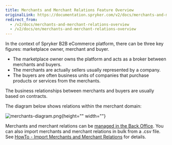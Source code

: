 ```yaml
---
title: Merchants and Merchant Relations Feature Overview
originalLink: https://documentation.spryker.com/v2/docs/merchants-and-merchant-relations-overview
redirect_from:
  - /v2/docs/merchants-and-merchant-relations-overview
  - /v2/docs/en/merchants-and-merchant-relations-overview
---
```


In the context of Spryker B2B eCommerce platform, there can be three key figures: marketplace owner, merchant and buyer.

* The marketplace owner owns the platform and acts as a broker between merchants and buyers.
* The merchants are actually sellers usually represented by a company.
* The buyers are often business units of companies that purchase products or services from the merchants.

The business relationships between merchants and buyers are usually based on contracts.

The diagram below shows relations within the merchant domain:

![merchants-diagram.png](https://spryker.s3.eu-central-1.amazonaws.com/docs/Features/Company+Account+Management/Merchants+and+Merchant+Relations/Merchants+and+Merchant+Relations+Feature+Overview/merchants-diagram.png){height="" width=""}

Merchants and merchant relations can be [managed in the Back Office](/docs/scos/user/user-guides/201903.0/back-office-user-guide/merchants/merchants.html). You can also import merchants and merchant relations in bulk from a .csv file. See [HowTo - Import Merchants and Merchant Relations](/docs/scos/dev/tutorials/201903.0/howtos/feature-howtos/howto-import-merchants-and-merchant-relations.html) for details.

